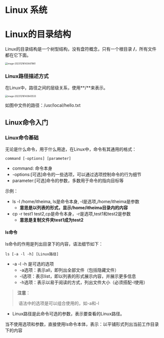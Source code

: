 # Linux 系统

# Linux的目录结构

Linux的目录结构是一个树型结构，没有盘符概念，只有一个根目录 **/**，所有文件都在它下面。

<img src="/home/kano/.config/Typora/typora-user-images/image-20231216143447861.png" alt="image-20231216143447861" style="zoom: 50%;" />

### Linux路径描述方式

在Linux中，路径之间的层级关系，使用**/**来表示。

<img src="/home/kano/.config/Typora/typora-user-images/image-20231216143843533.png" alt="image-20231216143843533" style="zoom: 50%;" />

如图中文件的路径：/usr/local/hello.txt

## Linux命令入门

### Linux命令基础

无论是什么命令，用于什么用途，在Linux中，命令有其通用的格式：

`command [-options] [parameter]` 

* command: 命令本身
* -options:[可选]命令的一些选项，可以通过选项控制命令的行为细节
* parameter:[可选]命令的参数，多数用于命令的指向目标等



示例：

* ls -l /home/itheima, ls是命令本身, -l是选项,/home/itheima是参数
	*  **意思是以列表的形式，显示/home/itheima目录内的内容**
* cp -r test1 test2,cp是命令本身，-r是选项,test1和test2是参数
  * **意思是复制文件夹test1成为test2**

#### ls命令

ls命令的作用是列出目录下的内容，语法细节如下：

`ls [-a -l -h] [Linux路径]`

* -a -l -h 是可选的选项
  * -a选项：表示all，即列出全部文件（包括隐藏文件）
  * -l选项：表示list，即以列表的形式展示内容，并展示更多信息
  * -h选项：表示以易于阅读的方式，列出文件大小（必须搭配-l使用）

> **注意**：
>
> ​	语法中的选项是可以组合使用的，如-a和-l

* Linux路径是此命令可选的参数，表示要查看的Linux路径。

当不使用选项和参数，直接使用ls命令本体，表示：以平铺形式列出当前工作目录下的内容

